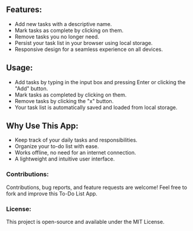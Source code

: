 <b><h2>Features:</h2></b>  
* Add new tasks with a descriptive name.  
* Mark tasks as complete by clicking on them.  
* Remove tasks you no longer need.  
* Persist your task list in your browser using local storage.  
* Responsive design for a seamless experience on all devices.  

<b><h2>Usage:</h2></b>  
* Add tasks by typing in the input box and pressing Enter or clicking the "Add" button.  
* Mark tasks as completed by clicking on them.  
* Remove tasks by clicking the "x" button.  
* Your task list is automatically saved and loaded from local storage.  

<b><h2>Why Use This App:</h2></b>  
* Keep track of your daily tasks and responsibilities.  
* Organize your to-do list with ease.  
* Works offline, no need for an internet connection.  
* A lightweight and intuitive user interface.  

<b><h3>Contributions:</h3></b>
Contributions, bug reports, and feature requests are welcome! Feel free to fork and improve this To-Do List App.  

<b><h3>License:</h3></b>
This project is open-source and available under the MIT License.

